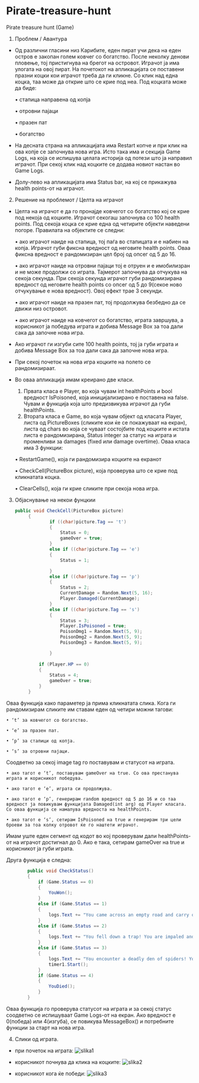 # Pirate-treasure-hunt
Pirate treasure hunt
(Game)

1. Проблем / Авантура
- Од различни гласини низ Карибите, еден пират учи дека на еден остров е закопан голем ковчег со богатство. После неколку денови пловење, тој пристигнува на брегот на островот. Играчот ја има улогата на овој пират. На почетокот на апликацијата се поставени празни коцки кои играчот треба да ги кликне. Со клик над една коцка, таа може да открие што се крие под неа. Под коцката може да биде:
  
    • стапица направена од копја
  
    • отровни пајаци
  
    • празен пат
  
    • богатство
  
- На десната страна на апликацијата има Restart копче и при клик на ова копје се започнува нова игра. Исто така има и секција Game Logs, на која се испишува целата историја од потези што ја направил играчот. При секој клик над коцките се додава новиот настан во Game Logs.
- Долу-лево на апликацијата има Status bar, на кој се прикажува health points-от на играчот.


2. Решение на проблемот / Целта на играчот
- Целта на играчот е да го пронајде ковчегот со богатство кој се крие под некоја од коцките. Играчот секогаш започнува со 100 health points. Под секоја коцка се крие една од четирите објекти наведени погоре. Правилата на објектите се следни:
  
    • ако играчот наиде на стапица, тој паѓа во стапицата и е набиен на копја. Играчот губи фиксна вредност од неговите health points. Оваа фиксна вредност е рандомизиран цел број од опсег од 5 до 16.
  
    • ако играчот наиде на отровни пајаци тој е отруен и е имобилизран и не може продолжи со играта. Тајмерот започнува да отчукува на секоја секунда. При секоја секунда играчот губи рандомизирана вредност од неговите health points со опсег од 5 до 9(секое ново отчукување е нова вредност). Овој ефект трае 3 секунди.
  
    • ако играчот наиде на празен пат, тој продолжува безбедно да се движи низ островот.
  
    • ако играчот наиде на ковчегот со богатство, играта завршува, а корисникот ја победува играта и добива Message Box за тоа дали сака да започне нова игра.
- Ако играчот ги изгуби сите 100 health points, тој ја губи играта и добива Message Box за тоа дали сака да започне нова игра.
- При секој почеток на нова игра коцките на полето се рандомизираат.
- Во оваа апликација имам креирано две класи.
    1. Првата класа е Player, во која чувам int healthPoints и bool вредност IsPoisoned, која иницијализирано е поставена на false. Чувам и функциja коja што предизвикува играчот да губи healthPoints.
    2. Втората класа е Game, во која чувам објект од класата Player, листа од PictureBoxes (сликите кои ќе се покажуваат на екран), листа од chars во која се чуваат состојбите под коцките и истата листа е рандомизирана, Status integer за статус на играта и променливи за damages (fixed или damage overtime). Оваа класа има 3 функции:
       
    • RestartGame(), која ги рандомизира коцките на екранот

    • CheckCell(PictureBox picture), која проверува што се крие под кликнатата коцка.
  
    • ClearCells(), која ги крие сликите при секоја нова игра.


3. Објаснување на некои фунцкии
   ```csharp
   public void CheckCell(PictureBox picture)
        {
                if ((char)picture.Tag == 't')
                {
                    Status = 0;
                    gameOver = true;
                }
                else if ((char)picture.Tag == 'e')
                {
                    Status = 1;

                }
                else if ((char)picture.Tag == 'p')
                {
                    Status = 2; 
                    CurrentDamage = Random.Next(5, 16);
                    Player.Damaged(CurrentDamage);
                }
                else if ((char)picture.Tag == 's')
                {
                    Status = 3;
                    Player.IsPoisoned = true;
                    PoisonDmg1 = Random.Next(5, 9);
                    PoisonDmg2 = Random.Next(5, 9);
                    PoisonDmg3 = Random.Next(5, 9);

                }
            
            if (Player.HP == 0)
            {
                Status = 4;
                gameOver = true;
            }
        }
   ```
Оваа функција како параметер ја прима кликнатата слика. Кога ги рандомизирам сликите им ставам еден од четири можни тагови:

    • ‘t’ за ковчегот со богатство.
    
    • ‘e’ за празен пат.
    
    • ‘p’ за стапици од копја.
    
    • ‘s’ за отровни пајаци.
    
Соодветно за секој image tag го поставувам и статусот на играта.

    • ако тагот е ‘t’, поставувам gameOver на true. Со ова престанува играта и корисникот победува.
    
    • ако тагот е ‘е’, играта си продолжува.
    
    • ако тагот е ‘p’, генерирам random вредност од 5 до 16 и со таа вредност ја повикувам функцијата Damaged(int arg) од Player класата. Со оваа функција се намалува вредноста на healthPoints.
    
    • ако тагот е ‘s’, сетирам IsPoisoned на true и генерирам три цели броеви за тоа колку отровот ќе го наштети играчот.
Имам уште еден сегмент од кодот во кој проверувам дали healthPoints-от на играчот достигнал до 0. Ако е така, сетирам gameOver на true и корисникот ја губи играта.

Друга функција е следна:
```csharp
        public void CheckStatus()
        {
            if (Game.Status == 0)
            {
                YouWon();
            }
            else if (Game.Status == 1)
            {
                logs.Text += "You came across an empty road and carry on walking safely.\n";
            }
            else if (Game.Status == 2)
            {
                logs.Text += "You fell down a trap! You are impaled and take " + Game.CurrentDamage + " damage.\n";
            }
            else if (Game.Status == 3)
            {
                logs.Text += "You encounter a deadly den of spiders! You are poisoned! You take damage over time and can not make another move until poison wears off.\n";
                timer1.Start();
            }
            if (Game.Status == 4)
            {
                YouDied();
            }
        }
```
Оваа функција го проверува статусот на играта и за секој статус соодветно се испишуваат Game Logs-от на екран. Ако вредност е 0(победа) или 4(изгуба), се повикува МеssageBox() и потребните функции за старт на нова игра.

4. Слики од играта.

- при почеток на играта:
![slika1](https://github.com/Vedran-D/Pirate-treasure-hunt/assets/61386261/ed106414-0ff2-4e1e-ba1a-35f86191f88f)


- корисникот почнува да клика на коцките:
![slika2](https://github.com/Vedran-D/Pirate-treasure-hunt/assets/61386261/50f9d68d-bd4e-42b7-b037-33007055f6c1)


- корисникот кога ќе победи:
![slika3](https://github.com/Vedran-D/Pirate-treasure-hunt/assets/61386261/8de9b56d-b72b-49da-bc5e-b28741299c93)

